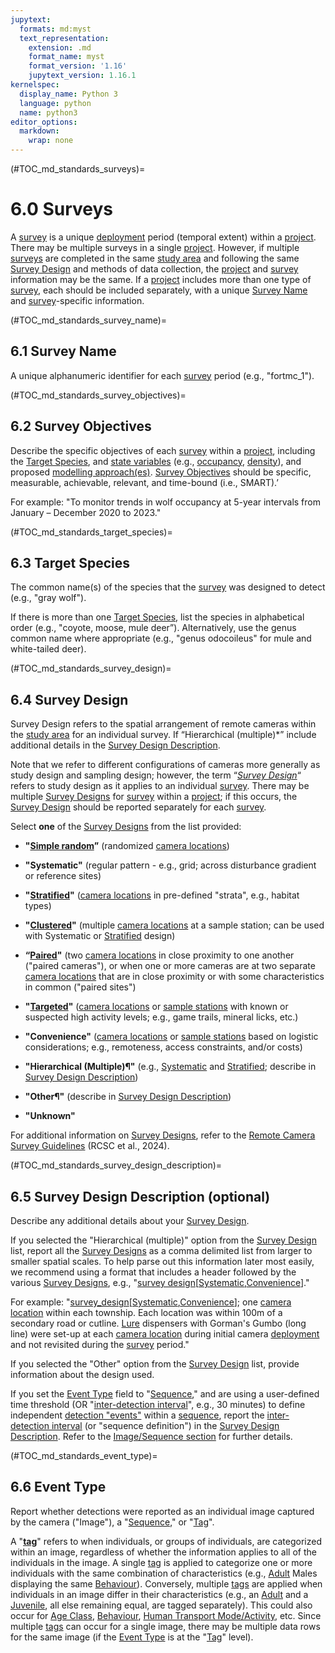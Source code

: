 ```yaml
---
jupytext:
  formats: md:myst
  text_representation:
    extension: .md
    format_name: myst
    format_version: '1.16'
    jupytext_version: 1.16.1
kernelspec:
  display_name: Python 3
  language: python
  name: python3
editor_options: 
  markdown: 
    wrap: none
---
```


(#TOC_md_standards_surveys)=
# 6.0 Surveys

A [survey](/3_glossary/3_Glossary.md#survey) is a unique [deployment](/3_glossary/3_Glossary.md#deployment) period (temporal extent) within a [project](/3_glossary/3_Glossary.md#project). There may be multiple surveys in a single [project](/3_glossary/3_Glossary.md#project). However, if multiple [surveys](/3_glossary/3_Glossary.md#survey) are completed in the same [study area](/3_glossary/3_Glossary.md#study_area) and following the same [Survey Design](/3_glossary/3_Glossary.md#survey_design) and methods of data collection, the [project](/3_glossary/3_Glossary.md#project) and [survey](/3_glossary/3_Glossary.md#survey) information may be the same. If a [project](/3_glossary/3_Glossary.md#project) includes more than one type of [survey](/3_glossary/3_Glossary.md#survey), each should be included separately, with a unique [Survey Name](/3_glossary/3_Glossary.md#survey_name) and [survey](/3_glossary/3_Glossary.md#survey)-specific information.

(#TOC_md_standards_survey_name)=
## 6.1 Survey Name

A unique alphanumeric identifier for each [survey](/3_glossary/3_Glossary.md#survey) period (e.g., "fortmc_1").

(#TOC_md_standards_survey_objectives)=

## 6.2 Survey Objectives

Describe the specific objectives of each [survey](/3_glossary/3_Glossary.md#survey) within a [project](/3_glossary/3_Glossary.md#project), including the [Target Species](/3_glossary/3_Glossary.md#target_species), and [state variables](/3_glossary/3_Glossary.md#state_variable) (e.g., [occupancy](/3_glossary/3_Glossary.md#occupancy), [density](/3_glossary/3_Glossary.md#density)), and proposed [modelling approach(es)](/3_glossary/3_Glossary.md#mods_modelling_approach). [Survey Objectives](/3_glossary/3_Glossary.md#survey_objectives) should be specific, measurable, achievable, relevant, and time-bound (i.e., SMART).’

For example: "To monitor trends in wolf occupancy at 5-year intervals from January – December 2020 to 2023."

(#TOC_md_standards_target_species)=

## 6.3 Target Species

The common name(s) of the species that the [survey](/3_glossary/3_Glossary.md#survey) was designed to detect (e.g., "gray wolf").

If there is more than one [Target Species](/3_glossary/3_Glossary.md#target_species), list the species in alphabetical order (e.g., "coyote, moose, mule deer”). Alternatively, use the genus common name where appropriate (e.g., "genus odocoileus" for mule and white-tailed deer).

(#TOC_md_standards_survey_design)=

## 6.4 Survey Design

Survey Design refers to the spatial arrangement of remote cameras within the [study area](/3_glossary/3_Glossary.md#study_area) for an individual survey. If “Hierarchical (multiple)\*” include additional details in the [Survey Design Description](/3_glossary/3_Glossary.md#survey_design_description).

Note that we refer to different configurations of cameras more generally as study design and sampling design; however, the term “[*Survey Design*](https://ualbertaca-my.sharepoint.com/personal/cjsteven_ualberta_ca/Documents/RCSC_RC-Survey-Guidelines_AB-Metadata-Standards/l)“ refers to study design as it applies to an individual [survey](/3_glossary/3_Glossary.md#survey). There may be multiple [Survey Designs](/3_glossary/3_Glossary.md#survey_design) for [survey](/3_glossary/3_Glossary.md#survey) within a [project](/3_glossary/3_Glossary.md#project); if this occurs, the [Survey Design](https://ualbertaca-my.sharepoint.com/personal/cjsteven_ualberta_ca/Documents/RCSC_RC-Survey-Guidelines_AB-Metadata-Standards/l) should be reported separately for each [survey](/3_glossary/3_Glossary.md#survey).

Select **one** of the [Survey Designs](/3_glossary/3_Glossary.md#survey_design) from the list provided:

-   **"[Simple random](/3_glossary/3_Glossary.md#sampledesign_random)”** (randomized [camera locations](/3_glossary/3_Glossary.md#camera_location))

-   **"Systematic"** (regular pattern - e.g., grid; across disturbance gradient or reference sites)

-   **"[Stratified](/3_glossary/3_Glossary.md#sampledesign_stratified)"** ([camera locations](/3_glossary/3_Glossary.md#camera_location) in pre-defined "strata", e.g., habitat types)

-   **"[Clustered](/3_glossary/3_Glossary.md#sampledesign_clustered)"** (multiple [camera locations](/3_glossary/3_Glossary.md#camera_location) at a sample station; can be used with Systematic or [Stratified](/3_glossary/3_Glossary.md#sampledesign_stratified) design)

-   **“[Paired](/3_glossary/3_Glossary.md#sampledesign_paired)"** (two [camera locations](/3_glossary/3_Glossary.md#camera_location) in close proximity to one another ("paired cameras"), or when one or more cameras are at two separate [camera locations](/3_glossary/3_Glossary.md#camera_location) that are in close proximity or with some characteristics in common ("paired sites")
  
-   **"[Targeted](/3_glossary/3_Glossary.md#sampledesign_targeted)"** ([camera locations](/3_glossary/3_Glossary.md#camera_location) or [sample stations](/3_glossary/3_Glossary.md#sample_station) with known or suspected high activity levels; e.g., game trails, mineral licks, etc.)

-   **"Convenience"** ([camera locations](/3_glossary/3_Glossary.md#camera_location) or [sample stations](/3_glossary/3_Glossary.md#sample_station) based on logistic considerations; e.g., remoteness, access constraints, and/or costs)

-   **"Hierarchical (Multiple)¶"** (e.g., [Systematic](/3_glossary/3_Glossary.md#sampledesign_systematic) and [Stratified](/3_glossary/3_Glossary.md#sampledesign_stratified); describe in [Survey Design Description](/3_glossary/3_Glossary.md#survey_design_description))

-   **"Other¶"** (describe in [Survey Design Description](/3_glossary/3_Glossary.md#survey_design_description))

-   **"Unknown"**

For additional information on [Survey Designs](/3_glossary/3_Glossary.md#survey_design), refer to the [Remote Camera Survey Guidelines](https://ab-rcsc.github.io/RCSC-WildCAM_Remote-Camera-Survey-Guidelines-and-Metadata-Standards/1_survey-guidelines/1_0.1_Citation-and-Info.html) (RCSC et al., 2024).

(#TOC_md_standards_survey_design_description)=

## 6.5 Survey Design Description (optional)

Describe any additional details about your [Survey Design](/3_glossary/3_Glossary.md#survey_design).

If you selected the "Hierarchical (multiple)" option from the [Survey Design](/3_glossary/3_Glossary.md#survey_design) list, report all the [Survey Designs](/3_glossary/3_Glossary.md#survey_design) as a comma delimited list from larger to smaller spatial scales. To help parse out this information later most easily, we recommend using a format that includes a header followed by the various [Survey Designs](/3_glossary/3_Glossary.md#survey_design), e.g., "[survey design](/3_glossary/3_Glossary.md#survey_design)[[Systematic](/3_glossary/3_Glossary.md#sampledesign_systematic),[Convenience](/3_glossary/3_Glossary.md#sampledesign_convenience)]."

For example: "[survey_design](/3_glossary/3_Glossary.md#survey_design)[[Systematic](/3_glossary/3_Glossary.md#sampledesign_systematic),[Convenience](/3_glossary/3_Glossary.md#sampledesign_convenience)]; one [camera location](/3_glossary/3_Glossary.md#camera_location) within each township. Each location was within 100m of a secondary road or cutline. [Lure](/3_glossary/3_Glossary.md#baitlure_lure) dispensers with Gorman's Gumbo (long line) were set-up at each [camera location](/3_glossary/3_Glossary.md#camera_location) during initial camera [deployment](/3_glossary/3_Glossary.md#deployment) and not revisited during the [survey](/3_glossary/3_Glossary.md#survey) period."

If you selected the "Other" option from the [Survey Design](/3_glossary/3_Glossary.md#survey_design) list, provide information about the design used.

If you set the [Event Type](/3_glossary/3_Glossary.md#event_type) field to "[Sequence](/3_glossary/3_Glossary.md#sequence)," and are using a user-defined time threshold (OR "[inter-detection interval](/3_glossary/3_Glossary.md#inter_detection_interval)", e.g., 30 minutes) to define independent [detection "events"](/3_glossary/3_Glossary.md#detection_event) within a [sequence](/3_glossary/3_Glossary.md#sequence), report the [inter-detection interval](/3_glossary/3_Glossary.md#inter_detection_interval) (or "sequence definition") in the [Survey Design Description](/3_glossary/3_Glossary.md#survey_design_description). Refer to the [Image/Sequence section](/2_metadata-standards/2_9.0_Image_Sequence.md#TOC_md_standards_image_sequence) for further details.

(#TOC_md_standards_event_type)=

## 6.6 Event Type

Report whether detections were reported as an individual image captured by the camera ("Image"), a "[Sequence](/3_glossary/3_Glossary.md#sequence)," or "[Tag](/3_glossary/3_Glossary.md#tag)".

A "[**tag**](/3_glossary/3_Glossary.md#tag)" refers to when individuals, or groups of individuals, are categorized within an image, regardless of whether the information applies to all of the individuals in the image. A single [tag](/3_glossary/3_Glossary.md#tag) is applied to categorize one or more individuals with the same combination of characteristics (e.g., [Adult](/3_glossary/3_Glossary.md#age_class_adult) Males displaying the same [Behaviour](/3_glossary/3_Glossary.md#behaviour)). Conversely, multiple [tags](/3_glossary/3_Glossary.md#tag) are applied when individuals in an image differ in their characteristics (e.g., an [Adult](/3_glossary/3_Glossary.md#age_class_adult) and a [Juvenile](/3_glossary/3_Glossary.md#age_class_juvenile), all else remaining equal, are tagged separately). This could also occur for [Age Class](/3_glossary/3_Glossary.md#age_class), [Behaviour](/3_glossary/3_Glossary.md#behaviour), [Human Transport Mode/Activity](/3_glossary/3_Glossary.md#human_transport_mode_activity), etc. Since multiple [tags](/3_glossary/3_Glossary.md#tag) can occur for a single image, there may be multiple data rows for the same image (if the [Event Type](/3_glossary/3_Glossary.md#event_type) is at the "[Tag](/3_glossary/3_Glossary.md#tag)" level).